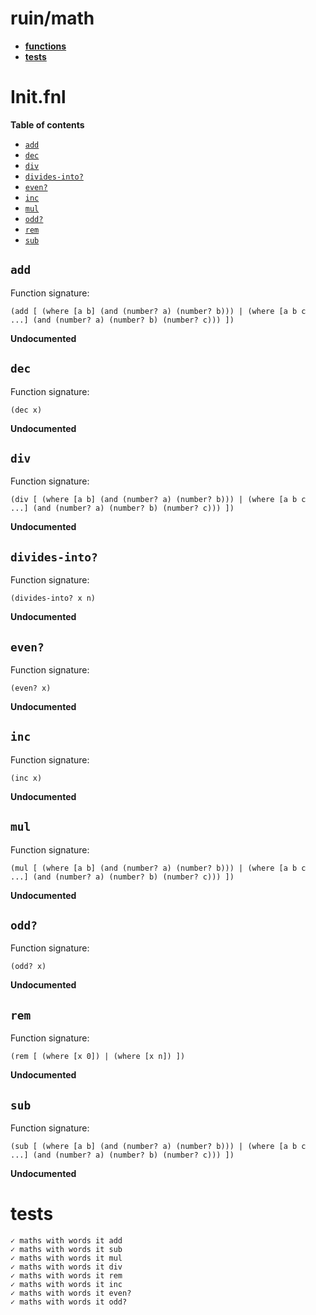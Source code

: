 # ruin/math

- **[functions](#initfnl)**
- **[tests](#tests)**

# Init.fnl

**Table of contents**

- [`add`](#add)
- [`dec`](#dec)
- [`div`](#div)
- [`divides-into?`](#divides-into)
- [`even?`](#even)
- [`inc`](#inc)
- [`mul`](#mul)
- [`odd?`](#odd)
- [`rem`](#rem)
- [`sub`](#sub)

## `add`
Function signature:

```
(add [ (where [a b] (and (number? a) (number? b))) | (where [a b c ...] (and (number? a) (number? b) (number? c))) ])
```

**Undocumented**

## `dec`
Function signature:

```
(dec x)
```

**Undocumented**

## `div`
Function signature:

```
(div [ (where [a b] (and (number? a) (number? b))) | (where [a b c ...] (and (number? a) (number? b) (number? c))) ])
```

**Undocumented**

## `divides-into?`
Function signature:

```
(divides-into? x n)
```

**Undocumented**

## `even?`
Function signature:

```
(even? x)
```

**Undocumented**

## `inc`
Function signature:

```
(inc x)
```

**Undocumented**

## `mul`
Function signature:

```
(mul [ (where [a b] (and (number? a) (number? b))) | (where [a b c ...] (and (number? a) (number? b) (number? c))) ])
```

**Undocumented**

## `odd?`
Function signature:

```
(odd? x)
```

**Undocumented**

## `rem`
Function signature:

```
(rem [ (where [x 0]) | (where [x n]) ])
```

**Undocumented**

## `sub`
Function signature:

```
(sub [ (where [a b] (and (number? a) (number? b))) | (where [a b c ...] (and (number? a) (number? b) (number? c))) ])
```

**Undocumented**


<!-- Generated with Fenneldoc v1.0.0
     https://gitlab.com/andreyorst/fenneldoc -->

# tests
```
✓ maths with words it add
✓ maths with words it sub
✓ maths with words it mul
✓ maths with words it div
✓ maths with words it rem
✓ maths with words it inc
✓ maths with words it even?
✓ maths with words it odd?
```
